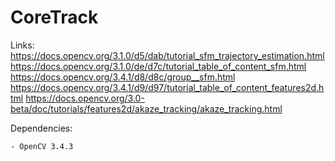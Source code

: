 # CoreTrack

Links:
	https://docs.opencv.org/3.1.0/d5/dab/tutorial_sfm_trajectory_estimation.html
	https://docs.opencv.org/3.1.0/de/d7c/tutorial_table_of_content_sfm.html
	https://docs.opencv.org/3.4.1/d8/d8c/group__sfm.html
	https://docs.opencv.org/3.4.1/d9/d97/tutorial_table_of_content_features2d.html
        https://docs.opencv.org/3.0-beta/doc/tutorials/features2d/akaze_tracking/akaze_tracking.html
	
	
Dependencies:

	- OpenCV 3.4.3
